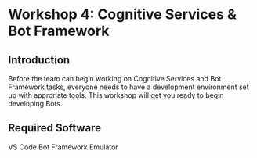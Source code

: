 # Workshop 4: Cognitive Services & Bot Framework

## Introduction

Before the team can begin working on Cognitive Services and Bot Framework tasks, everyone needs to have a development environment set up with approriate tools. This workshop will get you ready to begin developing Bots. 

## Required Software

VS Code
Bot Framework Emulator
